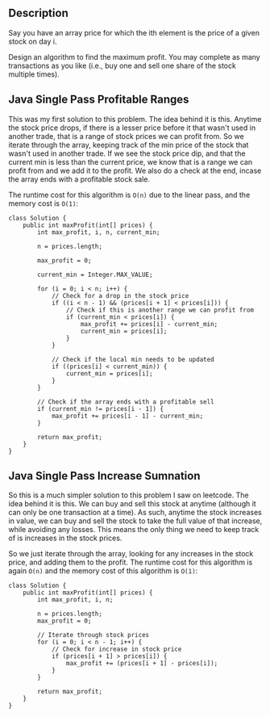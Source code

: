 ## Description

Say you have an array price for which the ith element is the price of a given stock on day i.

Design an algorithm to find the maximum profit. You may complete as many transactions as you like (i.e., buy one and sell one share of the stock multiple times).

## Java Single Pass Profitable Ranges

This was my first solution to this problem. The idea behind it is this. Anytime the stock price drops, if there is a lesser price before it that wasn't used in another trade, that is a range of stock prices we can profit from. So we iterate through the array, keeping track of the min price of the stock that wasn't used in another trade. If we see the stock price dip, and that the current min is less than the current price, we know that is a range we can profit from and we add it to the profit. We also do a check at the end, incase the array ends with a profitable stock sale.

The runtime cost for this algorithm is `O(n)` due to the linear pass, and the memory cost is `O(1)`:

```
class Solution {
    public int maxProfit(int[] prices) {
        int max_profit, i, n, current_min;
        
        n = prices.length;
        
        max_profit = 0;
        
        current_min = Integer.MAX_VALUE;
        
        for (i = 0; i < n; i++) {
            // Check for a drop in the stock price
            if ((i < n - 1) && (prices[i + 1] < prices[i])) {
                // Check if this is another range we can profit from
                if (current_min < prices[i]) {
                    max_profit += prices[i] - current_min;
                    current_min = prices[i];
                }
            }

            // Check if the local min needs to be updated
            if ((prices[i] < current_min)) {
                current_min = prices[i];
            }
        }
        
        // Check if the array ends with a profitable sell
        if (current_min != prices[i - 1]) {
            max_profit += prices[i - 1] - current_min;
        }
        
        return max_profit;
    }
}
```

## Java Single Pass Increase Sumnation

So this is a much simpler solution to this problem I saw on leetcode. The idea behind it is this. We can buy and sell this stock at anytime (although it can only be one transaction at a time). As such, anytime the stock increases in value, we can buy and sell the stock to take the full value of that increase, while avoiding any losses. This means the only thing we need to keep track of is increases in the stock prices.

So we just iterate through the array, looking for any increases in the stock price, and adding them to the profit. The runtime cost for this algorithm is again `O(n)` and the memory cost of this algorithm is `O(1)`:

```
class Solution {
    public int maxProfit(int[] prices) {
        int max_profit, i, n;
        
        n = prices.length;
        max_profit = 0;
        
        // Iterate through stock prices
        for (i = 0; i < n - 1; i++) {
            // Check for increase in stock price
            if (prices[i + 1] > prices[i]) {
                max_profit += (prices[i + 1] - prices[i]);
            }
        }
               
        return max_profit;
    }
}
```
